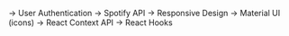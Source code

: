 -> User Authentication
-> Spotify API
-> Responsive Design
-> Material UI (icons)
-> React Context API
-> React Hooks
